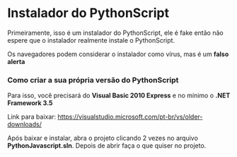 # Instalador do PythonScript

Primeiramente, isso é um instalador do PythonScript, ele é fake então não espere que o instalador realmente instale o PythonScript.

Os navegadores podem considerar o instalador como vírus, mas é um **falso alerta**

### Como criar a sua própria versão do PythonScript

Para isso, você precisará do **Visual Basic 2010 Express** e no mínimo o **.NET Framework 3.5**

Link para baixar: https://visualstudio.microsoft.com/pt-br/vs/older-downloads/

Após baixar e instalar, abra o projeto clicando 2 vezes no arquivo **PythonJavascript.sln**. Depois de abrir faça o que quiser no projeto.
